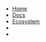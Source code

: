 <!-- docs/_sidebar.md -->
<script>
	function a() {alert();};
</script>

* <a href="https://objy.io" rel="noopener" title="Home">Home</a>
* [Docs](./DOCUMENTATION.md)
* [Ecosystem](./ECOSYSTEM.md)
* [<span class="fab fa-npm"></span>](https://www.npmjs.com/package/objy)
* [<span class="fab fa-github"></span>](https://github.com/objy-org/objy)